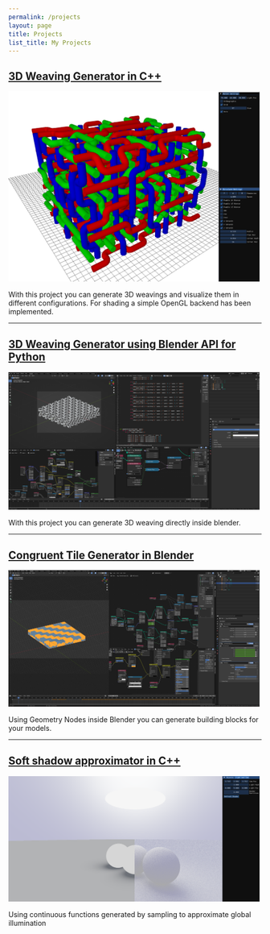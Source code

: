 ```yaml
---
permalink: /projects
layout: page
title: Projects
list_title: My Projects
---
```


<!-- Google tag (gtag.js) -->
<script async src="https://www.googletagmanager.com/gtag/js?id=G-7K4JVH2ST9"></script>
<script>
  window.dataLayer = window.dataLayer || [];
  function gtag(){dataLayer.push(arguments);}
  gtag('js', new Date());

  gtag('config', 'G-7K4JVH2ST9');
</script>

## <a href="https://github.com/ComicAddict/GS3DCurves"> 3D Weaving Generator in C++</a>
<img src="../assets/pr_images/gs3d_cpp.png" width=500px>

With this project you can generate 3D weavings and visualize them in different configurations. For shading a simple OpenGL backend has been implemented.

---
## <a href="https://github.com/ComicAddict/gs3d_blender">3D Weaving Generator using Blender API for Python</a>
<img src="../assets/pr_images/gs3d_blender.png" width=500px>

With this project you can generate 3D weaving directly inside blender.

---

## <a href="https://github.com/ComicAddict/gs3d_blender">Congruent Tile Generator in Blender</a>
<img src="../assets/pr_images/congruent_tiles.png" width=500px>

Using Geometry Nodes inside Blender you can generate building blocks for your models.

---

## <a href="https://github.com/ComicAddict/ShaderFastShadow">Soft shadow approximator in C++</a>
<img src="../assets/pr_images/softshadow.png" width=500px>

Using continuous functions generated by sampling to approximate global illumination